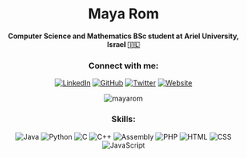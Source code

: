 <h1 align="center">Maya Rom</h1>

<p align="center">
  <b>Computer Science and Mathematics BSc student at Ariel University, Israel 🇮🇱</b>
</p>

<h3 align="center">Connect with me:</h3>

<p align="center">
  <a href="https://linkedin.com/in/maya-rom" target="_blank">
    <img src="https://img.shields.io/badge/-Maya%20Rom-blue?style=flat-square&logo=Linkedin&logoColor=white&link=https://linkedin.com/in/maya-rom/" alt="LinkedIn"></a>
  <a href="https://github.com/mayarom" target="_blank">
    <img src="https://img.shields.io/badge/-mayarom-black?style=flat-square&logo=Github&logoColor=white&link=https://github.com/mayarom/" alt="GitHub"></a>
  <a href="https://twitter.com/mayarom_" target="_blank">
    <img src="https://img.shields.io/badge/-@mayarom_-blue?style=flat-square&logo=Twitter&logoColor=white&link=https://twitter.com/mayarom_" alt="Twitter"></a>
  <a href="https://mayarom.github.io" target="_blank">
    <img src="https://img.shields.io/badge/-mayarom.github.io-green?style=flat-square&logo=Google-chrome&logoColor=white&link=https://mayarom.github.io" alt="Website"></a>
</p>

<p align="center">
  <img src="https://komarev.com/ghpvc/?username=mayarom&label=Profile%20views&color=blue&style=flat-square" alt="mayarom">
</p>

<h3 align="center">Skills:</h3>

<p align="center">
  <img src="https://img.shields.io/badge/-Java-007396?style=flat-square&logo=Java&logoColor=white" alt="Java">
  <img src="https://img.shields.io/badge/-Python-3776AB?style=flat-square&logo=Python&logoColor=white" alt="Python">
  <img src="https://img.shields.io/badge/-C-00599C?style=flat-square&logo=C&logoColor=white" alt="C">
  <img src="https://img.shields.io/badge/-C++-00599C?style=flat-square&logo=C%2B%2B&logoColor=white" alt="C++">
  <img src="https://img.shields.io/badge/-Assembly-4B0082?style=flat-square&logo=Assembly&logoColor=white" alt="Assembly">
  <img src="https://img.shields.io/badge/-PHP-777BB4?style=flat-square&logo=PHP&logoColor=white" alt="PHP">
  <img src="https://img.shields.io/badge/-HTML-E34F26?style=flat-square&logo=HTML5&logoColor=white" alt="HTML">
  <img src="https://img.shields.io/badge/-CSS-1572B6?style=flat-square&logo=CSS3&logoColor=white" alt="CSS">
  <img src="https://img.shields.io/badge/-JavaScript-F7DF1E?style=flat-square&logo=JavaScript&logoColor=white" alt="JavaScript">
</p>

<p
